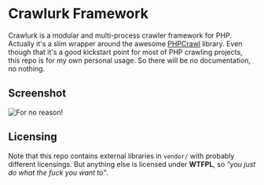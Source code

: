 # Crawlurk Framework
Crawlurk is a modular and multi-process crawler framework for PHP. Actually it's a slim wrapper around the awesome [PHPCrawl](http://phpcrawl.cuab.de) library. Even though that it's a good kickstart point for most of PHP crawling projects, this repo is for my own personal usage. So there will be no documentation, no nothing.

## Screenshot
![For no reason!](https://hostr.co/file/RILn85QDbTib/crawlurk.png)

## Licensing
Note that this repo contains external libraries in `vendor/` with probably different licensings. But anything else is licensed under **WTFPL**, so _"you just do what the fuck you want to"_.